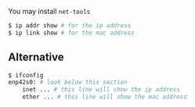You may install `net-tools`
```bash
$ ip addr show # for the ip address
$ ip link show # for the mac address
```

## Alternative
```bash
$ ifconfig
enp42s0: # look below this section
	inet ... # this line will show the ip address
	ether ... # this line will show the mac address
```